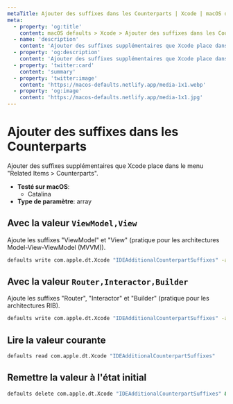```yaml
---
metaTitle: Ajouter des suffixes dans les Counterparts | Xcode | macOS defaults
meta:
  - property: 'og:title'
    content: macOS defaults > Xcode > Ajouter des suffixes dans les Counterparts
  - name: 'description'
    content: 'Ajouter des suffixes supplémentaires que Xcode place dans le menu &quot;Related Items > Counterparts&quot;.'
  - property: 'og:description'
    content: 'Ajouter des suffixes supplémentaires que Xcode place dans le menu &quot;Related Items > Counterparts&quot;.'
  - property: 'twitter:card'
    content: 'summary'
  - property: 'twitter:image'
    content: 'https://macos-defaults.netlify.app/media-1x1.webp'
  - property: 'og:image'
    content: 'https://macos-defaults.netlify.app/media-1x1.jpg'
---
```


# Ajouter des suffixes dans les Counterparts

Ajouter des suffixes supplémentaires que Xcode place dans le menu "Related Items > Counterparts".

<!-- break lists -->

- **Testé sur macOS**:
  - Catalina
- **Type de paramètre**: array

## Avec la valeur `ViewModel,View`

Ajoute les suffixes "ViewModel" et "View" (pratique pour les architectures Model-View-ViewModel (MVVM)).

```bash
defaults write com.apple.dt.Xcode "IDEAdditionalCounterpartSuffixes" -array-add "ViewModel" "View" && killall Xcode
```

## Avec la valeur `Router,Interactor,Builder`

Ajoute les suffixes "Router", "Interactor" et "Builder" (pratique pour les architectures RIB).

```bash
defaults write com.apple.dt.Xcode "IDEAdditionalCounterpartSuffixes" -array-add "Router" "Interactor" "Builder" && killall Xcode
```

## Lire la valeur courante

```bash
defaults read com.apple.dt.Xcode "IDEAdditionalCounterpartSuffixes"
```

## Remettre la valeur à l'état initial

```bash
defaults delete com.apple.dt.Xcode "IDEAdditionalCounterpartSuffixes" && killall Xcode
```
